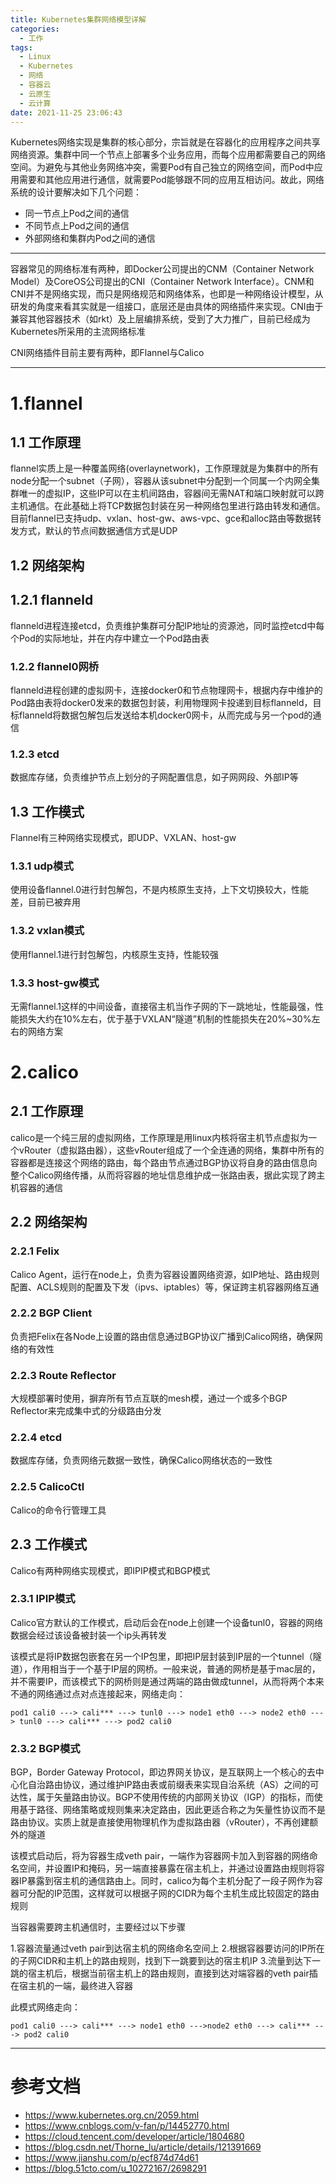 ```yaml
---
title: Kubernetes集群网络模型详解
categories:
  - 工作
tags:
  - Linux
  - Kubernetes
  - 网络
  - 容器云
  - 云原生
  - 云计算
date: 2021-11-25 23:06:43
---
```


Kubernetes网络实现是集群的核心部分，宗旨就是在容器化的应用程序之间共享网络资源。集群中同一个节点上部署多个业务应用，而每个应用都需要自己的网络空间。为避免与其他业务网络冲突，需要Pod有自己独立的网络空间，而Pod中应用需要和其他应用进行通信，就需要Pod能够跟不同的应用互相访问。故此，网络系统的设计要解决如下几个问题：

- 同一节点上Pod之间的通信
- 不同节点上Pod之间的通信
- 外部网络和集群内Pod之间的通信

---------

容器常见的网络标准有两种，即Docker公司提出的CNM（Container Network Model）及CoreOS公司提出的CNI（Container Network Interface）。CNM和CNI并不是网络实现，而只是网络规范和网络体系，也即是一种网络设计模型，从研发的角度来看其实就是一组接口，底层还是由具体的网络插件来实现。CNI由于兼容其他容器技术（如rkt）及上层编排系统，受到了大力推广，目前已经成为Kubernetes所采用的主流网络标准

CNI网络插件目前主要有两种，即Flannel与Calico

---------

# 1.flannel

## 1.1 工作原理

flannel实质上是一种覆盖网络(overlaynetwork)，工作原理就是为集群中的所有node分配一个subnet（子网），容器从该subnet中分配到一个同属一个内网全集群唯一的虚拟IP，这些IP可以在主机间路由，容器间无需NAT和端口映射就可以跨主机通信。在此基础上将TCP数据包封装在另一种网络包里进行路由转发和通信。目前flannel已支持udp、vxlan、host-gw、aws-vpc、gce和alloc路由等数据转发方式，默认的节点间数据通信方式是UDP

## 1.2 网络架构

## 1.2.1 flanneld

flanneld进程连接etcd，负责维护集群可分配IP地址的资源池，同时监控etcd中每个Pod的实际地址，并在内存中建立一个Pod路由表

### 1.2.2 flannel0网桥

flanneld进程创建的虚拟网卡，连接docker0和节点物理网卡，根据内存中维护的Pod路由表将docker0发来的数据包封装，利用物理网卡投递到目标flanneld，目标flanneld将数据包解包后发送给本机docker0网卡，从而完成与另一个pod的通信

### 1.2.3 etcd

数据库存储，负责维护节点上划分的子网配置信息，如子网网段、外部IP等

## 1.3 工作模式

Flannel有三种网络实现模式，即UDP、VXLAN、host-gw

### 1.3.1 udp模式

使用设备flannel.0进行封包解包，不是内核原生支持，上下文切换较大，性能差，目前已被弃用

### 1.3.2 vxlan模式

使用flannel.1进行封包解包，内核原生支持，性能较强

### 1.3.3 host-gw模式

无需flannel.1这样的中间设备，直接宿主机当作子网的下一跳地址，性能最强，性能损失大约在10%左右，优于基于VXLAN“隧道”机制的性能损失在20%~30%左右的网络方案

# 2.calico

## 2.1 工作原理

calico是一个纯三层的虚拟网络，工作原理是用linux内核将宿主机节点虚拟为一个vRouter（虚拟路由器），这些vRouter组成了一个全连通的网络，集群中所有的容器都是连接这个网络的路由，每个路由节点通过BGP协议将自身的路由信息向整个Calico网络传播，从而将容器的地址信息维护成一张路由表，据此实现了跨主机容器的通信

## 2.2 网络架构

### 2.2.1 Felix

Calico Agent，运行在node上，负责为容器设置网络资源，如IP地址、路由规则配置、ACLS规则的配置及下发（ipvs、iptables）等，保证跨主机容器网络互通

### 2.2.2 BGP Client

负责把Felix在各Node上设置的路由信息通过BGP协议广播到Calico网络，确保网络的有效性

### 2.2.3 Route Reflector

大规模部署时使用，摒弃所有节点互联的mesh模，通过一个或多个BGP Reflector来完成集中式的分级路由分发

### 2.2.4 etcd

数据库存储，负责网络元数据一致性，确保Calico网络状态的一致性

### 2.2.5 CalicoCtl

Calico的命令行管理工具

## 2.3 工作模式

Calico有两种网络实现模式，即IPIP模式和BGP模式

### 2.3.1 IPIP模式

Calico官方默认的工作模式，启动后会在node上创建一个设备tunl0，容器的网络数据会经过该设备被封装一个ip头再转发

该模式是将IP数据包嵌套在另一个IP包里，即把IP层封装到IP层的一个tunnel（隧道），作用相当于一个基于IP层的网桥。一般来说，普通的网桥是基于mac层的，并不需要IP，而该模式下的网桥则是通过两端的路由做成tunnel，从而将两个本来不通的网络通过点对点连接起来，网络走向：

    pod1 cali0 ---> cali*** ---> tunl0 ---> node1 eth0 ---> node2 eth0 ---> tunl0 ---> cali*** ---> pod2 cali0

### 2.3.2 BGP模式

BGP，Border Gateway Protocol，即边界网关协议，是互联网上一个核心的去中心化自治路由协议，通过维护IP路由表或前缀表来实现自治系统（AS）之间的可达性，属于矢量路由协议。BGP不使用传统的内部网关协议（IGP）的指标，而使用基于路径、网络策略或规则集来决定路由，因此更适合称之为矢量性协议而不是路由协议。实质上就是直接使用物理机作为虚拟路由器（vRouter），不再创建额外的隧道

该模式启动后，将为容器生成veth pair，一端作为容器网卡加入到容器的网络命名空间，并设置IP和掩码，另一端直接暴露在宿主机上，并通过设置路由规则将容器IP暴露到宿主机的通信路由上。同时，calico为每个主机分配了一段子网作为容器可分配的IP范围，这样就可以根据子网的CIDR为每个主机生成比较固定的路由规则

当容器需要跨主机通信时，主要经过以下步骤

1.容器流量通过veth pair到达宿主机的网络命名空间上
2.根据容器要访问的IP所在的子网CIDR和主机上的路由规则，找到下一跳要到达的宿主机IP
3.流量到达下一跳的宿主机后，根据当前宿主机上的路由规则，直接到达对端容器的veth pair插在宿主机的一端，最终进入容器

此模式网络走向：

    pod1 cali0 ---> cali*** ---> node1 eth0 --->node2 eth0 ---> cali*** ---> pod2 cali0

---------

# 参考文档

- https://www.kubernetes.org.cn/2059.html
- https://www.cnblogs.com/v-fan/p/14452770.html
- https://cloud.tencent.com/developer/article/1804680
- https://blog.csdn.net/Thorne_lu/article/details/121391669
- https://www.jianshu.com/p/ecf874d74d61
- https://blog.51cto.com/u_10272167/2698291